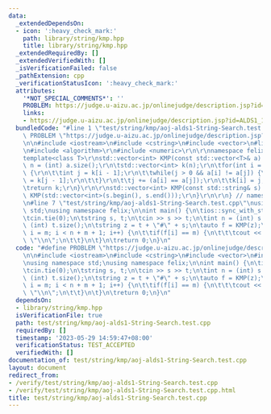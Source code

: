 ```yaml
---
data:
  _extendedDependsOn:
  - icon: ':heavy_check_mark:'
    path: library/string/kmp.hpp
    title: library/string/kmp.hpp
  _extendedRequiredBy: []
  _extendedVerifiedWith: []
  _isVerificationFailed: false
  _pathExtension: cpp
  _verificationStatusIcon: ':heavy_check_mark:'
  attributes:
    '*NOT_SPECIAL_COMMENTS*': ''
    PROBLEM: https://judge.u-aizu.ac.jp/onlinejudge/description.jsp?id=ALDS1_14_B
    links:
    - https://judge.u-aizu.ac.jp/onlinejudge/description.jsp?id=ALDS1_14_B
  bundledCode: "#line 1 \"test/string/kmp/aoj-alds1-String-Search.test.cpp\"\n#define\
    \ PROBLEM \"https://judge.u-aizu.ac.jp/onlinejudge/description.jsp?id=ALDS1_14_B\"\
    \n\n#include <iostream>\n#include <cstring>\n#include <vector>\n#line 4 \"library/string/kmp.hpp\"\
    \n#include <algorithm>\r\n#include <numeric>\r\n\r\nnamespace felix {\r\n\r\n\
    template<class T>\r\nstd::vector<int> KMP(const std::vector<T>& a) {\r\n\tint\
    \ n = (int) a.size();\r\n\tstd::vector<int> k(n);\r\n\tfor(int i = 1; i < n; ++i)\
    \ {\r\n\t\tint j = k[i - 1];\r\n\t\twhile(j > 0 && a[i] != a[j]) {\r\n\t\t\tj\
    \ = k[j - 1];\r\n\t\t}\r\n\t\tj += (a[i] == a[j]);\r\n\t\tk[i] = j;\r\n\t}\r\n\
    \treturn k;\r\n}\r\n\r\nstd::vector<int> KMP(const std::string& s) {\r\n\treturn\
    \ KMP(std::vector<int>(s.begin(), s.end()));\r\n}\r\n\r\n} // namespace felix\r\
    \n#line 7 \"test/string/kmp/aoj-alds1-String-Search.test.cpp\"\nusing namespace\
    \ std;\nusing namespace felix;\n\nint main() {\n\tios::sync_with_stdio(false);\n\
    \tcin.tie(0);\n\tstring s, t;\n\tcin >> s >> t;\n\tint n = (int) s.size(), m =\
    \ (int) t.size();\n\tstring z = t + \"#\" + s;\n\tauto f = KMP(z);\n\tfor(int\
    \ i = m; i < n + m + 1; i++) {\n\t\tif(f[i] == m) {\n\t\t\tcout << i - 2 * m <<\
    \ \"\\n\";\n\t\t}\n\t}\n\treturn 0;\n}\n"
  code: "#define PROBLEM \"https://judge.u-aizu.ac.jp/onlinejudge/description.jsp?id=ALDS1_14_B\"\
    \n\n#include <iostream>\n#include <cstring>\n#include <vector>\n#include \"../../../library/string/kmp.hpp\"\
    \nusing namespace std;\nusing namespace felix;\n\nint main() {\n\tios::sync_with_stdio(false);\n\
    \tcin.tie(0);\n\tstring s, t;\n\tcin >> s >> t;\n\tint n = (int) s.size(), m =\
    \ (int) t.size();\n\tstring z = t + \"#\" + s;\n\tauto f = KMP(z);\n\tfor(int\
    \ i = m; i < n + m + 1; i++) {\n\t\tif(f[i] == m) {\n\t\t\tcout << i - 2 * m <<\
    \ \"\\n\";\n\t\t}\n\t}\n\treturn 0;\n}\n"
  dependsOn:
  - library/string/kmp.hpp
  isVerificationFile: true
  path: test/string/kmp/aoj-alds1-String-Search.test.cpp
  requiredBy: []
  timestamp: '2023-05-29 14:59:47+08:00'
  verificationStatus: TEST_ACCEPTED
  verifiedWith: []
documentation_of: test/string/kmp/aoj-alds1-String-Search.test.cpp
layout: document
redirect_from:
- /verify/test/string/kmp/aoj-alds1-String-Search.test.cpp
- /verify/test/string/kmp/aoj-alds1-String-Search.test.cpp.html
title: test/string/kmp/aoj-alds1-String-Search.test.cpp
---
```

